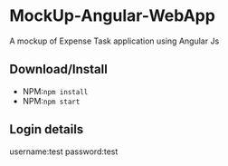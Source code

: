 # MockUp-Angular-WebApp
A mockup of Expense Task application using Angular Js

## Download/Install

- NPM:`npm install`
- NPM:`npm start`

## Login details

username:test
 password:test
